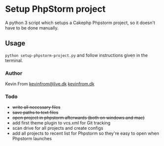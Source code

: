 # Setup PhpStorm project
A python 3 script which setups a Cakephp Phpstorm project, so it doesn't have to be done manually.

## Usage
``python setup-phpstorm-project.py`` and follow instructions given in the terminal.

### Author
Kevin From <kevinfrom@live.dk> [kevinfrom.dk](https://kevinfrom.dk)

### Todo
- ~~write all necessary files~~
- ~~save paths to text files~~
- ~~open project in phpstorm afterwards (both on windows and mac)~~
- add first theme plugin to vcs.xml for Git tracking
- scan drive for all projects and create configs
- add all projects to recent list for Phpstorm so they're easy to open when Phpstorm launches